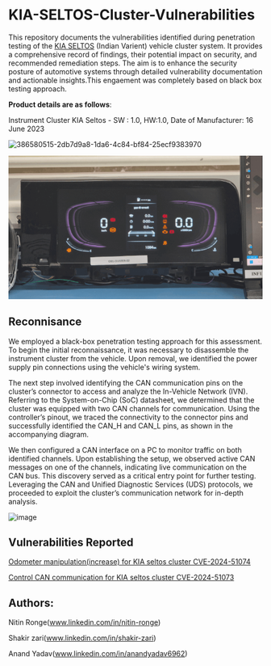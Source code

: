 # KIA-SELTOS-Cluster-Vulnerabilities
This repository documents the vulnerabilities identified during penetration testing of the [KIA SELTOS](https://en.wikipedia.org/wiki/Kia_Seltos) (Indian Varient) vehicle cluster system. It provides a comprehensive record of findings, their potential impact on security, and recommended remediation steps. The aim is to enhance the security posture of automotive systems through detailed vulnerability documentation and actionable insights.This engaement was completely based on black box testing approach.

**Product details are as follows**:

Instrument Cluster KIA Seltos - SW : 1.0, HW:1.0, Date of Manufacturer: 16 June 2023

<img width="1133" alt="386580515-2db7d9a8-1da6-4c84-bf84-25ecf9383970" src="https://github.com/user-attachments/assets/efd75017-2070-448b-8d5b-b03c485a6209">

![](https://github.com/nitinronge91/KIA-SELTOS-Cluster-Vulnerabilities/blob/198ca874bdaa652c88cb27cdaefbd4cace707c32/Cluster_KIA.gif)

## Reconnisance
We employed a black-box penetration testing approach for this assessment. To begin the initial reconnaissance, it was necessary to disassemble the instrument cluster from the vehicle. Upon removal, we identified the power supply pin connections using the vehicle's wiring system.

The next step involved identifying the CAN communication pins on the cluster’s connector to access and analyze the In-Vehicle Network (IVN). Referring to the System-on-Chip (SoC) datasheet, we determined that the cluster was equipped with two CAN channels for communication. Using the controller’s pinout, we traced the connectivity to the connector pins and successfully identified the CAN_H and CAN_L pins, as shown in the accompanying diagram.

We then configured a CAN interface on a PC to monitor traffic on both identified channels. Upon establishing the setup, we observed active CAN messages on one of the channels, indicating live communication on the CAN bus.
This discovery served as a critical entry point for further testing. Leveraging the CAN and Unified Diagnostic Services (UDS) protocols, we proceeded to exploit the cluster’s communication network for in-depth analysis.

![image](https://github.com/user-attachments/assets/d37bec7a-34c5-4a93-af0a-d8e679df475a)




## Vulnerabilities Reported

 [Odometer manipulation(increase) for KIA seltos cluster CVE-2024-51074](https://github.com/nitinronge91/KIA-SELTOS-Cluster-Vulnerabilities/blob/0446f6fe6299eb39310e996c73d5513e70d76353/CVE/Odometer%20Manipulation(Increase)%20for%20KIA%20SELTOS%20Cluster%20CVE-2024-51074.md)

 [Control CAN communication for KIA seltos cluster CVE-2024-51073](https://github.com/nitinronge91/KIA-SELTOS-Cluster-Vulnerabilities/blob/3755e3f692dce5b1ab06de2d04a2433c907ab21c/CVE/Control%20CAN%20communication%20for%20KIA%20SELTOS%20Cluster%20CVE-2024-51073.md)

     
## Authors:
   Nitin Ronge(www.linkedin.com/in/nitin-ronge)
   
   Shakir zari(www.linkedin.com/in/shakir-zari)
  
   Anand Yadav(www.linkedin.com/in/anandyadav6962)
   

 

